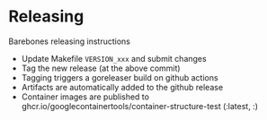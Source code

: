 # Releasing

Barebones releasing instructions

- Update Makefile `VERSION_xxx` and submit changes
- Tag the new release (at the above commit)
- Tagging triggers a goreleaser build on github actions
- Artifacts are automatically added to the github release 
- Container images are published to ghcr.io/googlecontainertools/container-structure-test (:latest, :<version>)
